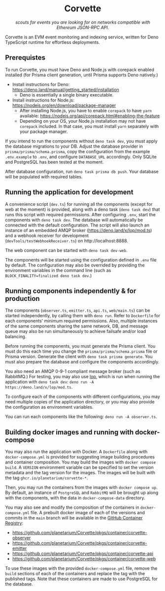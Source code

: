 <div align="center">
  
# Corvette
*scouts for events you are looking for on networks compatible with Ethereum
JSON-RPC API.*
</div>

Corvette is an EVM event monitoring and indexing service, written for Deno
TypeScript runtime for effortless deployments.


## Prerequistes

To run Corvette, you must have Deno and Node.js with corepack enabled installed
(for Prisma client generation, until Prisma supports Deno natively.)

* Install instructions for Deno:
  https://deno.land/manual/getting_started/installation
  * Deno is essentially a single binary executable.
* Install instructions for Node.js:
  https://nodejs.org/en/download/package-manager
  * After installing Node.js, you have to enable `corepack` to have `yarn`
    available: https://nodejs.org/api/corepack.html#enabling-the-feature
  * Depending on your OS, your Node.js installation may not have `corepack`
    included. In that case, you must install `yarn` separately with your
    package manager.

If you intend to run the components without `deno task dev`, you must apply the
database migrations to your DB. Adjust the database provider in
`prisma/prisma/schema.prisma`, copy the configuration from the example
`.env.example` to `.env`, and configure `DATABASE_URL` accordingly. Only SQLite
and PostgreSQL has been tested at the moment.

After database configuration, run `deno task prisma db push`. Your database
will be populated with required tables.


## Running the application for development

A convenience script (`dev.ts`) for running all the components (except for web
at the moment) is provided, along with a deno task (`deno task dev`) that runs
this script with required permissions. After configuring `.env`, start the
components with `deno task dev`. The database will automatically be connected
with the default configuration. The script will also launch an instance of an
embedded AMQP broker (https://deno.land/x/lop/mod.ts) and a webhook receiver
for development (`devTools/testWebhookReceiver.ts`) on http://localhost:8888.

The web component can be started with `deno task dev-web`.

The components will be started using the configuration defined in `.env` file
by default. The configuration may also be overrided by providing the
environment variables in the command line (such as
`BLOCK_FINALITY=finalized deno task dev`.)


## Running components independently & for production

The components (`observer.ts`, `emitter.ts`, `api.ts`, `web/main.ts`) can be
started independently, by calling them with `deno run`. Refer to `Dockerfile`
for each components' minimum required permissions. Also, multiple instances
of the same components sharing the same network, DB, and message queue may also
be run simultaneously to achieve failsafe and/or load balancing.

Before running the components, you must generate the Prisma client. You must do
this each time you change the `prisma/prisma/schema.prisma` file or Prisma
version. Generate the client with `deno task prisma generate`. You must also
prepare the database and configure the components accordingly.

You also need an AMQP 0-9-1 compliant message broker (such as RabbitMQ.) For
testing, you may also use [lop](https://deno.land/x/lop/mod.ts), which is run
when running the application with `deno task dev`:
`deno run -A https://deno.land/x/lop/mod.ts`.

To configure each of the components with different configurations, you may need
multiple copies of the application directory, or you may also provide the
configuration as environment variables.

You can run each components like the following:
`deno run -A observer.ts`.


## Building docker images and running with docker-compose

You may also run the application with Docker. A `Dockerfile` along with
`docker-compose.yml` is provided for suggesting image building procedures and
container composition. You may build the images with `docker compose build`.
A `VERSION` environment variable can be specified to set the version metadata
and the tag version for the images. The images will be built with the tag
`ghcr.io/planetarium/corvette-*`.

Then, you may run the containers from the images with `docker compose up`. By
default, an instance of `PostgreSQL` and `RabbitMQ` will be brought up along
with the components, with the data in `docker-compose-data` directory.

You may also see and modify the composition of the containers in
`docker-compose.yml` file. A prebuilt docker image of each of the versions and
commits in the `main` branch will be available in the [GitHub Container
Registry](
https://github.com/orgs/planetarium/packages?ecosystem=container):

* https://github.com/planetarium/Corvette/pkgs/container/corvette-observer
* https://github.com/planetarium/Corvette/pkgs/container/corvette-emitter
* https://github.com/planetarium/Corvette/pkgs/container/corvette-api
* https://github.com/planetarium/Corvette/pkgs/container/corvette-web

To use these images with the provided `docker-compose.yml` file, remove the
`build` sections of each of the containers and replace the tag with the
published tags. Note that these containers are made to use PostgreSQL for the
database.
